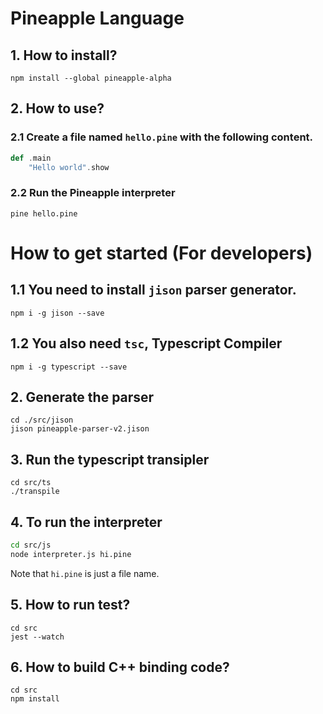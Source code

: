 # Pineapple Language
## 1. How to install?
```
npm install --global pineapple-alpha
```

## 2. How to use?
### 2.1 Create a file named `hello.pine` with the following content.
```scala
def .main
    "Hello world".show
```

### 2.2 Run the Pineapple interpreter
```
pine hello.pine
```


# How to get started (For developers)
## 1.1 You need to install `jison` parser generator.
```
npm i -g jison --save
```

## 1.2 You also need `tsc`, Typescript Compiler
```
npm i -g typescript --save
```

## 2. Generate the parser
```
cd ./src/jison
jison pineapple-parser-v2.jison
```

## 3. Run the typescript transipler 
```
cd src/ts
./transpile
```

## 4. To run the interpreter
```sh
cd src/js
node interpreter.js hi.pine
```

Note that `hi.pine` is just a file name.

## 5. How to run test?
```
cd src
jest --watch
```

## 6. How to build C++ binding code?
```
cd src
npm install
```
